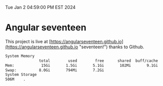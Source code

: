 Tue Jan  2 04:59:00 PM EST 2024

# Angular seventeen


This project is live at [https://angularseventeen.github.io](https://angularseventeen.github.io "seventeen!") thanks to Github.

```bash
System Memory
               total        used        free      shared  buff/cache   available
Mem:            15Gi       1.5Gi       5.1Gi       102Mi       9.1Gi        13Gi
Swap:          8.0Gi       794Mi       7.2Gi
System Storage
506M	.
